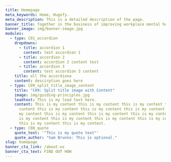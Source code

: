 ```yaml
---
title: Homepage
meta_keywords: Home, Hugofy.
meta_description: This is a detailed description of the page.
banner_title: Together in the business of improving workplace mental health
banner_image: img/banner-image.jpg
modules:
  - type: C01_accordion
    dropdowns:
      - title: accordion 1
        content: test accordion 1
      - title: accordion 2
        content: accordion 2 content test
      - title: accordion 3
        content: test accordion 3 content
    title: all the accordiona
    content: descirption goes here
  - type: C09_split_title_image_content
    title: "C09: Split title image with Content"
    image: img/guiding-principles.jpg
    leadtext: This is my lead text here.
    content: This is my content this is my content this is my content this is my
      content this is my content this is my content this is my content this is
      my content this is my content this is my content this is my content this
      is my content this is my content this is my content this is my content
      this is my content this is my content.
  - type: C08_quote
    quote_text: '"This is my quote text"'
    quote_author: "Sam Brunno: This is optional."
slug: homepage
banner_cta_link: /about-us
banner_cta_text: FIND OUT HOW
---
```

